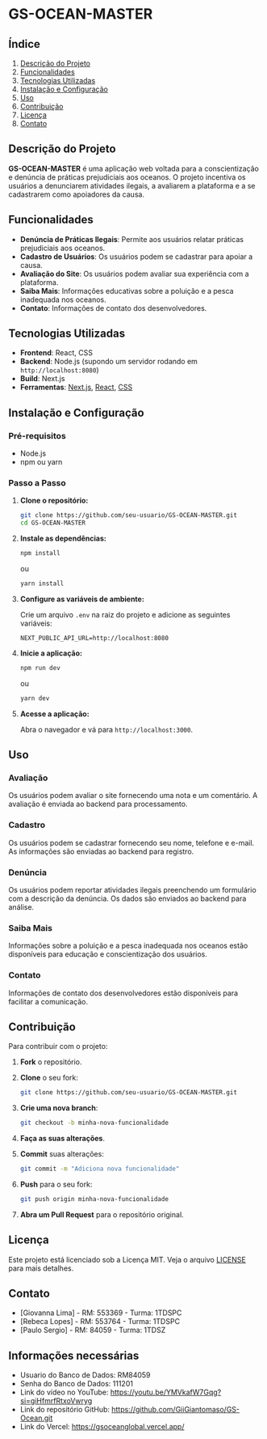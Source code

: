 # GS-OCEAN-MASTER

## Índice

1. [Descrição do Projeto](#descrição-do-projeto)
2. [Funcionalidades](#funcionalidades)
3. [Tecnologias Utilizadas](#tecnologias-utilizadas)
4. [Instalação e Configuração](#instalação-e-configuração)
5. [Uso](#uso)
6. [Contribuição](#contribuição)
7. [Licença](#licença)
8. [Contato](#contato)

## Descrição do Projeto

**GS-OCEAN-MASTER** é uma aplicação web voltada para a conscientização e denúncia de práticas prejudiciais aos oceanos. O projeto incentiva os usuários a denunciarem atividades ilegais, a avaliarem a plataforma e a se cadastrarem como apoiadores da causa.

## Funcionalidades

- **Denúncia de Práticas Ilegais**: Permite aos usuários relatar práticas prejudiciais aos oceanos.
- **Cadastro de Usuários**: Os usuários podem se cadastrar para apoiar a causa.
- **Avaliação do Site**: Os usuários podem avaliar sua experiência com a plataforma.
- **Saiba Mais**: Informações educativas sobre a poluição e a pesca inadequada nos oceanos.
- **Contato**: Informações de contato dos desenvolvedores.

## Tecnologias Utilizadas

- **Frontend**: React, CSS
- **Backend**: Node.js (supondo um servidor rodando em `http://localhost:8080`)
- **Build**: Next.js
- **Ferramentas**: [Next.js](https://nextjs.org/), [React](https://reactjs.org/), [CSS](https://developer.mozilla.org/en-US/docs/Web/CSS)

## Instalação e Configuração

### Pré-requisitos

- Node.js
- npm ou yarn

### Passo a Passo

1. **Clone o repositório:**

    ```bash
    git clone https://github.com/seu-usuario/GS-OCEAN-MASTER.git
    cd GS-OCEAN-MASTER
    ```

2. **Instale as dependências:**

    ```bash
    npm install
    ```

    ou

    ```bash
    yarn install
    ```

3. **Configure as variáveis de ambiente:**

   Crie um arquivo `.env` na raiz do projeto e adicione as seguintes variáveis:

    ```env
    NEXT_PUBLIC_API_URL=http://localhost:8080
    ```

4. **Inicie a aplicação:**

    ```bash
    npm run dev
    ```

    ou

    ```bash
    yarn dev
    ```

5. **Acesse a aplicação:**

    Abra o navegador e vá para `http://localhost:3000`.

## Uso

### Avaliação

Os usuários podem avaliar o site fornecendo uma nota e um comentário. A avaliação é enviada ao backend para processamento.

### Cadastro

Os usuários podem se cadastrar fornecendo seu nome, telefone e e-mail. As informações são enviadas ao backend para registro.

### Denúncia

Os usuários podem reportar atividades ilegais preenchendo um formulário com a descrição da denúncia. Os dados são enviados ao backend para análise.

### Saiba Mais

Informações sobre a poluição e a pesca inadequada nos oceanos estão disponíveis para educação e conscientização dos usuários.

### Contato

Informações de contato dos desenvolvedores estão disponíveis para facilitar a comunicação.

## Contribuição

Para contribuir com o projeto:

1. **Fork** o repositório.
2. **Clone** o seu fork:
   
    ```bash
    git clone https://github.com/seu-usuario/GS-OCEAN-MASTER.git
    ```

3. **Crie uma nova branch**:

    ```bash
    git checkout -b minha-nova-funcionalidade
    ```

4. **Faça as suas alterações**.
5. **Commit** suas alterações:

    ```bash
    git commit -m "Adiciona nova funcionalidade"
    ```

6. **Push** para o seu fork:

    ```bash
    git push origin minha-nova-funcionalidade
    ```

7. **Abra um Pull Request** para o repositório original.

## Licença

Este projeto está licenciado sob a Licença MIT. Veja o arquivo [LICENSE](./LICENSE) para mais detalhes.

## Contato

- [Giovanna Lima] - RM: 553369 - Turma: 1TDSPC
- [Rebeca Lopes] - RM: 553764 - Turma: 1TDSPC
- [Paulo Sergio] - RM: 84059 - Turma: 1TDSZ

## Informações necessárias

- Usuario do Banco de Dados: RM84059
- Senha do Banco de Dados: 111201
- Link do vídeo no YouTube: https://youtu.be/YMVkafW7Gqg?si=giHfmrfRtxoVwryg
- Link do repositório GitHub: https://github.com/GiiGiantomaso/GS-Ocean.git
- Link do Vercel: https://gsoceanglobal.vercel.app/

